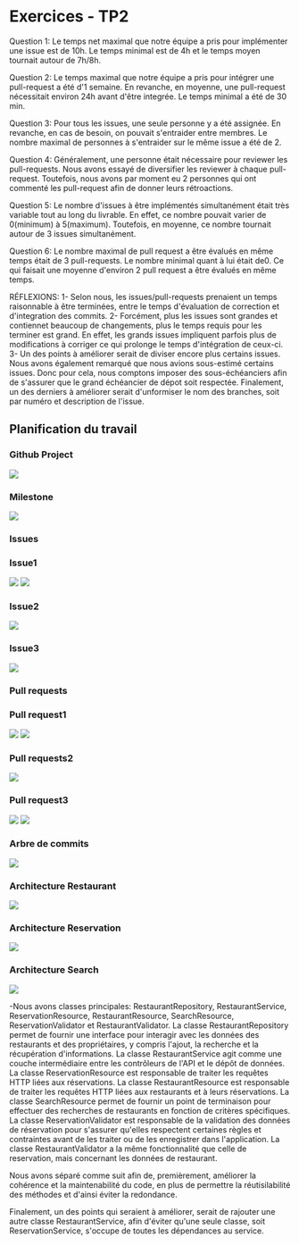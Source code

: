 # Exercices - TP2

Question 1: Le temps net maximal que notre équipe a pris pour implémenter une issue est de 10h. Le temps minimal est de 4h et le temps moyen tournait autour de 7h/8h.

Question 2: Le temps maximal que notre équipe a pris pour intégrer une pull-request a été d'1 semaine. En revanche, en moyenne, une pull-request nécessitait environ 24h avant d'être integrée. Le temps minimal a été de 30 min.

Question 3: Pour tous les issues, une seule personne y a été assignée. En revanche, en cas de besoin, on pouvait s'entraider entre membres. Le nombre maximal de personnes à s'entraider sur le même issue a été de 2.

Question 4: Généralement, une personne était nécessaire pour reviewer les pull-requests. Nous avons essayé de diversifier les reviewer à chaque pull-request. Toutefois, nous avons par moment eu 2 personnes qui ont commenté les pull-request afin de donner leurs rétroactions.

Question 5: Le nombre d'issues à être implémentés simultanément était très variable tout au long du livrable. En effet, ce nombre pouvait varier de 0(minimum) à 5(maximum). Toutefois, en moyenne, ce nombre tournait autour de 3 issues simultanément.

Question 6: Le nombre maximal de pull request a être évalués en même temps était de 3 pull-requests. Le nombre minimal quant à lui était de0. Ce qui faisait une moyenne d'environ 2 pull request a être évalués en même temps.

RÉFLEXIONS:
1- Selon nous, les issues/pull-requests prenaient un temps raisonnable à être terminées, entre le temps d'évaluation de correction et d'integration des commits. 
2- Forcément, plus les issues sont grandes et contiennet beaucoup de changements, plus le temps requis pour les terminer est grand. En effet, les grands issues impliquent parfois plus de modifications à corriger ce qui prolonge le temps d'intégration de ceux-ci.
3- Un des points à améliorer serait de diviser encore plus certains issues. Nous avons également remarqué que nous avions sous-estimé certains issues. Donc pour cela, nous comptons imposer des sous-échéanciers afin de s'assurer que le grand échéancier de dépot soit respectée.
    Finalement, un des derniers à améliorer serait d'unformiser le nom des branches, soit par numéro et description de l'issue. 

## Planification du travail

### Github Project
<img src="Resources/Project.png"/>

### Milestone
<img src="Resources/milestone2.png"/>

### Issues

  ### Issue1
  <img src="Resources/issue1.png"/>
  <img src="Resources/issue1_2.png"/>
  
  ### Issue2
  <img src="Resources/issue2.png"/>
  
  ### Issue3
  <img src="Resources/issue3.png"/>

### Pull requests

  ### Pull request1
  <img src="Resources/PR1.png"/>
  <img src="Resources/PR1-2.png"/>
  
  ### Pull requests2
  <img src="Resources/PR2.png"/>
  
  ### Pull request3
  <img src="Resources/PR3.png"/>
  <img src="Resources/PR3-2.png"/>


### Arbre de commits
<img src="Resources/CommitBranche.png"/>


### Architecture Restaurant
<img src="Resources/diagrammeArchitecture.png"/>


### Architecture Reservation
<img src="Resources/diagrammeReservation.png"/>

### Architecture Search
<img src="Resources/diagrammeSearch.png"/>


-Nous avons classes principales: RestaurantRepository, RestaurantService, ReservationResource, RestaurantResource, SearchResource, ReservationValidator et RestaurantValidator.
    La classe RestaurantRepository permet de fournir une interface pour interagir avec les données des restaurants et des propriétaires, y compris l'ajout, la recherche et la récupération d'informations.
    La classe RestaurantService agit comme une couche intermédiaire entre les contrôleurs de l'API et le dépôt de données.
    La classe ReservationResource est responsable de traiter les requêtes HTTP liées aux réservations.
    La classe RestaurantResource est responsable de traiter les requêtes HTTP liées aux restaurants et à leurs réservations.
    La classe SearchResource permet de fournir un point de terminaison pour effectuer des recherches de restaurants en fonction de critères spécifiques.
    La classe ReservationValidator est responsable de la validation des données de réservation pour s'assurer qu'elles respectent certaines règles et contraintes avant de les traiter ou de les enregistrer dans l'application.
    La classe RestaurantValidator a la même fonctionnalité que celle de reservation, mais concernant les données de restaurant.


Nous avons séparé comme suit afin de, premièrement, améliorer la cohérence et la maintenabilité du code, en plus de permettre la réutisilabilité des méthodes et d'ainsi éviter la redondance.

Finalement, un des points qui seraient à améliorer, serait de rajouter une autre classe RestaurantService, afin d'éviter qu'une seule classe, soit ReservationService, s'occupe de toutes les dépendances au service. 

 














